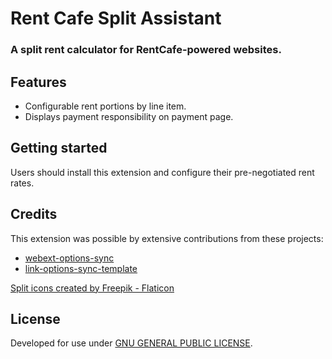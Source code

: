 # Rent Cafe Split Assistant

### A split rent calculator for RentCafe-powered websites.

## Features

- Configurable rent portions by line item.
- Displays payment responsibility on payment page.

## Getting started

Users should install this extension and configure their pre-negotiated rent rates.

## Credits

This extension was possible by extensive contributions from these projects:
- [webext-options-sync](https://github.com/fregante/webext-options-sync)
- [link-options-sync-template](https://github.com/fregante/browser-extension-template)

<a href="https://www.flaticon.com/free-icons/split" title="split icons">Split icons created by Freepik - Flaticon</a>

## License

Developed for use under [GNU GENERAL PUBLIC LICENSE](LICENSE).
